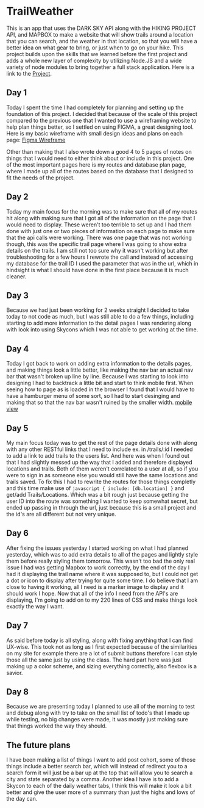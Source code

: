 # TrailWeather

This is an app that uses the DARK SKY API along with the HIKING PROJECT API, and MAPBOX to make a website that will show trails around a location that you can search, and the weather in that location, so that you will have a better idea on what gear to bring, or just when to go on your hike. This project builds upon the skills that we learned before the first project and adds a whole new layer of complexity by utilizing Node.JS and a wide variety of node modules to bring together a full stack application. Here is a link to the [Project](https://).

## Day 1 

Today I spent the time I had completely for planning and setting up the foundation of this project. I decided that because of the scale of this project compared to the previous one that I wanted to use a wireframing website to help plan things better, so I settled on using FIGMA, a great designing tool. Here is my basic wireframe with small design ideas and plans on each page: 
[Figma Wireframe]('public/img/wireframe')

Other than making that I also wrote down a good 4 to 5 pages of notes on things that I would need to either think about or include in this project. One of the most important pages here is my routes and database plan page, where I made up all of the routes based on the database that I designed to fit the needs of the project. 

## Day 2 
Today my main focus for the morning was to make sure that all of my routes hit along with making sure that I got all of the information on the page that I would need to display. These weren't too terrible to set up and I had them done with just one or two pieces of information on each page to make sure that the api calls were working. There was one page that was not working though, this was the specific trail page where I was going to show extra details on the trails. I am still not too sure why it wasn't working but after troubleshooting for a few hours I rewrote the call and instead of accessing my database for the trail ID I used the parameter that was in the url, which in hindsight is what I should have done in the first place because it is much cleaner.

## Day 3 
Because we had just been working for 2 weeks straight I decided to take today to not code as much, but I was still able to do a few things, including starting to add more information to the detail pages I was rendering along with look into using Skycons which I was not able to get working at the time.

## Day 4 
Today I got back to work on adding extra information to the details pages, and making things look a little better, like making the nav bar an actual nav bar that wasn't broken up line by line. Because I was starting to look into designing I had to backtrack a little bit and start to think mobile first. When seeing how to page as is loaded in the browser I found that I would have to have a hamburger menu of some sort, so I had to start desinging and making that so that the nav bar wasn't ruined by the smaller width.
[mobile view]('public/img/mobile')

## Day 5 
My main focus today was to get the rest of the page details done with along with any other RESTful links that I need to include ex. in /trails/:id I needed to add a link to add trails to the users list. And here was when I found out that I had slightly messed up the way that I added and therefore displayed locations and trails. Both of them weren't correlated to a user at all, so if you were to sign in as someone else you would still have the same locations and trails saved. To fix this I had to rewrite the routes for those things completly and this time make use of ```javascript { include: [db.location] }``` and get/add Trails/Locations. Which was a bit rough just because getting the user ID into the route was something I wanted to keep somewhat secret, but ended up passing in through the url, just because this is a small project and the id's are all different but not very unique.

## Day 6
After fixing the issues yesterday I started working on what I had planned yesterday, which was to add extra details to all of the pages and lightly style them before really styling them tomorrow. This wasn't too bad the only real issue I had was getting Mapbox to work correctly, by the end of the day I had it displaying the trail name where it was supposed to, but I could not get a dot or icon to display after trying for quite some time. I do believe that I am close to having it working, all I need is a marker image to display and it should work I hope. Now that all of the info I need from the API's are displaying, I'm going to add on to my 220 lines of CSS and make things look exactly the way I want.

## Day 7 
As said before today is all styling, along with fixing anything that I can find UX-wise. This took not as long as I first expected because of the similarities on my site for example there are a lot of submit buttons therefore I can style those all the same just by using the class. The hard part here was just making up a color scheme, and sizing everything correctly, also flexbox is a savior.

## Day 8
Because we are presenting today I planned to use all of the morning to test and debug along with try to take on the small list of todo's that I made up while testing, no big changes were made, it was mostly just making sure that things worked the way they should.

## The future plans
I have been making a list of things I want to add post cohort, some of those things include a better search bar, which will instead of redirect you to a search form it will just be a bar up at the top that will allow you to search a city and state separated by a comma. Another idea I have is to add a Skycon to each of the daily weather tabs, I think this will make it look a bit better and give the user more of a summary than just the highs and lows of the day can. 
